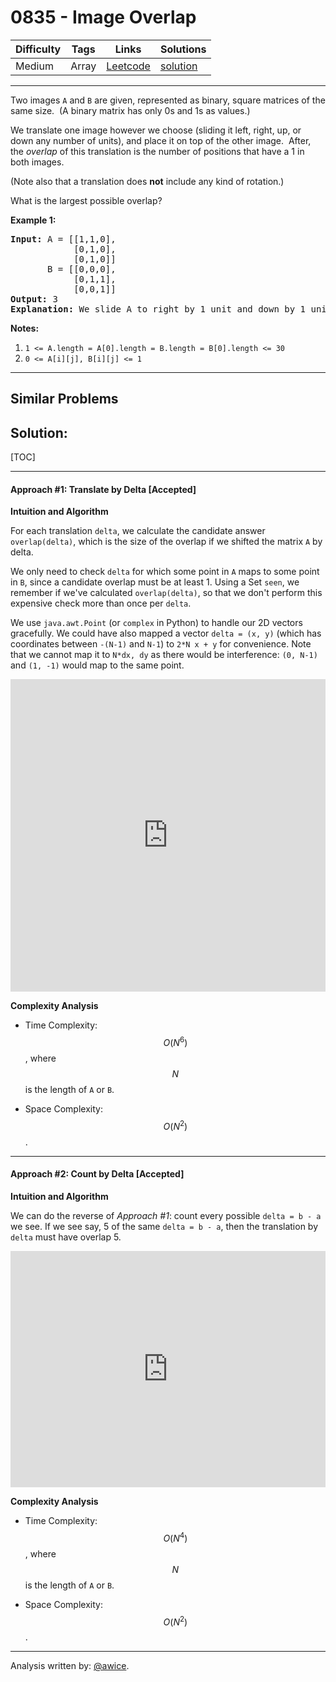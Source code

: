 # 0835 - Image Overlap

Difficulty  | Tags | Links | Solutions
----------- | ---- | ----- | -----
Medium | Array | [Leetcode](https://leetcode.com/problems/image-overlap) | [solution](https://leetcode.com/problems/image-overlap/solution/)


-----------

<p>Two images <code>A</code> and <code>B</code> are given, represented as&nbsp;binary, square matrices of the same size.&nbsp; (A binary matrix has only 0s and 1s as values.)</p>

<p>We translate one image however we choose (sliding it left, right, up, or down any number of units), and place it on top of the other image.&nbsp; After, the <em>overlap</em> of this translation is the number of positions that have a 1 in both images.</p>

<p>(Note also that a translation does <strong>not</strong> include any kind of rotation.)</p>

<p>What is the largest possible overlap?</p>

<p><strong>Example 1:</strong></p>

<pre>
<strong>Input: </strong>A = [[1,1,0],
            [0,1,0],
&nbsp;           [0,1,0]]
&nbsp;      B = [[0,0,0],
&nbsp;           [0,1,1],
&nbsp;           [0,0,1]]
<strong>Output: </strong>3
<strong>Explanation:</strong> We slide A to right by 1 unit and down by 1 unit.</pre>

<p><strong>Notes:</strong>&nbsp;</p>

<ol>
	<li><code>1 &lt;= A.length = A[0].length = B.length = B[0].length &lt;= 30</code></li>
	<li><code>0 &lt;=&nbsp;A[i][j], B[i][j] &lt;= 1</code></li>
</ol>


-----------


## Similar Problems




## Solution:

[TOC]

---
#### Approach #1: Translate by Delta [Accepted]

**Intuition and Algorithm**

For each translation `delta`, we calculate the candidate answer `overlap(delta)`, which is the size of the overlap if we shifted the matrix `A` by delta.

We only need to check `delta` for which some point in `A` maps to some point in `B`, since a candidate overlap must be at least 1.  Using a Set `seen`, we remember if we've calculated `overlap(delta)`, so that we don't perform this expensive check more than once per `delta`.

We use `java.awt.Point` (or `complex` in Python) to handle our 2D vectors gracefully.  We could have also mapped a vector `delta = (x, y)` (which has coordinates between `-(N-1)` and `N-1`) to `2*N x + y` for convenience.  Note that we cannot map it to `N*dx, dy` as there would be interference: `(0, N-1)` and `(1, -1)` would map to the same point.

<iframe src="https://leetcode.com/playground/gnwqTeGt/shared" frameBorder="0" width="100%" height="500" name="gnwqTeGt"></iframe>

**Complexity Analysis**

* Time Complexity:  $$O(N^6)$$, where $$N$$ is the length of `A` or `B`.

* Space Complexity: $$O(N^2)$$.


---
#### Approach #2: Count by Delta [Accepted]

**Intuition and Algorithm**

We can do the reverse of *Approach #1*: count every possible `delta = b - a` we see.  If we see say, 5 of the same `delta = b - a`, then the translation by `delta` must have overlap 5.

<iframe src="https://leetcode.com/playground/YmA2kxzz/shared" frameBorder="0" width="100%" height="378" name="YmA2kxzz"></iframe>

**Complexity Analysis**

* Time Complexity:  $$O(N^4)$$, where $$N$$ is the length of `A` or `B`.

* Space Complexity: $$O(N^2)$$.

---

Analysis written by: [@awice](https://leetcode.com/awice).
